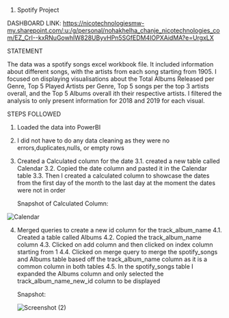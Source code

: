 1. Spotify Project

DASHBOARD LINK: https://nicotechnologiesmw-my.sharepoint.com/:u:/g/personal/nohakhelha_chanje_nicotechnologies_com/EZ_CrI--kxRNuGowhIW828UByvHPn5SGfEDM4IOPXAidMA?e=UrgxLX

STATEMENT

The data was a spotify songs excel workbook file. It included information about different songs, with the artists from each song starting from 1905. 
I focused on displaying visualisations about the Total Albums Released per Genre, Top 5 Played Artists per Genre, Top 5 songs per the top 3 artists overall, 
and the Top 5 Albums overall ith their respective artists. I filtered the analysis to only present information for 2018 and 2019 for each visual.

STEPS FOLLOWED
1. Loaded the data into PowerBI
2. I did not have to do any data cleaning as they were no errors,duplicates,nulls, or empty rows
3. Created a Calculated column for the date
   3.1. created a new table called Calendar
   3.2. Copied the date column and pasted it in the Calendar table
   3.3. Then I created a calculated column to showcase the dates from the first day of the month to the last day at the moment the dates were not in order
   
   Snapshot of Calculated Column:

   
  ![Calendar](https://github.com/khelz424/Spotify-Project/assets/141655852/81dac18d-0e7b-4e4d-82f4-727fa0c8e522)


  4. Merged queries to create a new id column for the track_album_name
     4.1. Created a table called Albums
     4.2. Copied the track_album_name column
     4.3. Clicked on add column and then clicked on index column starting from 1
     4.4. Clicked on merge query to merge the spotify_songs and Albums table based off the track_album_name column as it is a common column in both tables
     4.5. In the spotify_songs table I expanded the Albums column and only selected the track_album_name_new_id column to be displayed

     Snapshot:


     ![Screenshot (2)](https://github.com/khelz424/Spotify-Project/assets/141655852/57258754-ee5a-41be-bb28-24ef1229b228)




